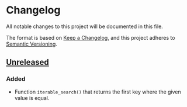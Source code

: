 # Changelog

All notable changes to this project will be documented in this file.

The format is based on [Keep a Changelog](https://keepachangelog.com/en/1.0.0/),
and this project adheres to [Semantic Versioning](https://semver.org/spec/v2.0.0.html).

## [Unreleased]

### Added
- Function `iterable_search()` that returns the first key where the given value is equal.

[unreleased]: https://github.com/jungi-php/common/compare/v1.0.0...HEAD
